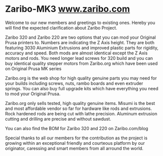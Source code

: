 # Zaribo-MK3 www.zaribo.com

Welcome to our new members and greetings to existing ones. Hereby you will find the expected clarification about Zaribo Project.

Zaribo 320 and Zaribo 220 are two options that you can mod your Original Prusa printers to. Numbers are indicating the Z Axis height. They are both featuring 3030 Aluminium Extrusions and improved plastic parts for rigidity, accuracy and speed. Both mods are almost identical except the Z Axis motors and rods. You need longer lead screws for 320 build and you can buy identical quality stepper motors from Zaribo.org which have been used on Original Prusa MK series

Zaribo.org is the web shop for high quality genuine parts you may need for your builds including screws, nuts, rambo boards and even extruder springs. You can also buy full upgrade kits which have everything you need to mod your Original Prusa.

Zaribo.org only sells tested, high quality genuine items. Misumi is the best and most affordable vendor so far for hardware like rods and extrusions. Rock hardened rods are being cut with lathe precision. Aluminum extrusion cutting and drilling are precise and without sawdust.

You can also find the BOM for Zaribo 320 and 220 on Zaribo.com/blog

Special thanks to all our members for the contribution as the project is growing within an exceptional friendly and courteous platform by our originator, caressing and smart members from all arround the world.
